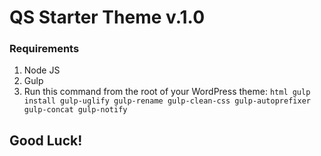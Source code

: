 # QS Starter Theme v.1.0

### Requirements
1. Node JS
2. Gulp
3. Run this command from the root of your WordPress theme:
`html
gulp install gulp-uglify gulp-rename gulp-clean-css gulp-autoprefixer gulp-concat gulp-notify
`
## Good Luck!
